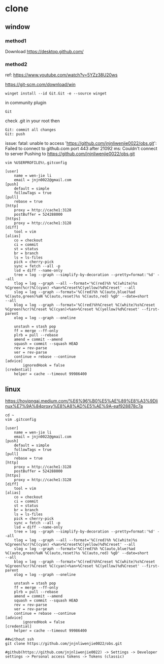 # clone
## window
### method1
Download https://desktop.github.com/
### method2
ref: https://www.youtube.com/watch?v=5YZz38U20ws

https://git-scm.com/download/win
```
winget install --id Git.Git -e --source winget
```
in community plugin
```
Git
```
check .git in your root then
```
Git: commit all changes
Git: push
```
issue: fatal: unable to access 'https://github.com/jnjnliwenjie0022/obs.git': Failed to connect to github.com port 443 after 21092 ms: Couldn't connect to server Pushing to https://github.com/jnjnliwenjie0022/obs.git
```
vim %USERPROFILE%\.gitconfig

[user]
	name = wen-jie li
	email = jnjn0022@gmail.com
[push]
	default = simple
	followTags = true
[pull]
	rebase = true
[http]
	proxy = http://cache1:3128
	postBuffer = 524288000
[https]
	proxy = http://cache1:3128
[diff]
    tool = vim
[alias]
	co = checkout
	ci = commit
    st = status
    br = branch
    ls = ls-files
    pick = cherry-pick
    sync = fetch --all -p
    lsd = diff --name-only
    tree = log --graph --simplify-by-decoration --pretty=format:'%d' --all
    tlog = log --graph --all --format='%C(red)%h %C(white)%s %Cgreen(%cr)%C(cyan) <%an>%Creset%C(yellow)%d%Creset' --all
    slog = log --graph --format='%C(red)%h %C(auto,blue)%ad %C(auto,green)%aN %C(auto,reset)%s %C(auto,red) %gD' --date=short        --all
    blog = log --graph --format='%C(red)%h%Creset %C(white)%s%Creset %Cgreen(%cr)%Creset %C(cyan)<%an>%Creset %C(yellow)%d%Creset' --first-parent
    olog = log --graph --oneline

    unstash = stash pop
	ff = merge --ff-only
	plrb = pull --rebase
	amend = commit --amend
	squash = commit --squash HEAD
	rev = rev-parse
	ver = rev-parse
	continue = rebase --continue
[advice]
        ignoredHook = false
[credential]
	helper = cache --timeout 99986400
```


## linux
https://hoyipngai.medium.com/%E6%96%B0%E5%AE%89%E8%A3%9Dlinux%E7%9A%84proxy%E8%A8%AD%E5%AE%9A-eaf928878c7a
```
cd ~
vim .gitconfig
```
```
[user]
	name = wen-jie li
	email = jnjn0022@gmail.com
[push]
	default = simple
	followTags = true
[pull]
	rebase = true
[http]
	proxy = http://cache1:3128
	postBuffer = 524288000
[https]
	proxy = http://cache1:3128
[diff]
    tool = vim
[alias]
	co = checkout
	ci = commit
    st = status
    br = branch
    ls = ls-files
    pick = cherry-pick
    sync = fetch --all -p
    lsd = diff --name-only
    tree = log --graph --simplify-by-decoration --pretty=format:'%d' --all
    tlog = log --graph --all --format='%C(red)%h %C(white)%s %Cgreen(%cr)%C(cyan) <%an>%Creset%C(yellow)%d%Creset' --all
    slog = log --graph --format='%C(red)%h %C(auto,blue)%ad %C(auto,green)%aN %C(auto,reset)%s %C(auto,red) %gD' --date=short        --all
    blog = log --graph --format='%C(red)%h%Creset %C(white)%s%Creset %Cgreen(%cr)%Creset %C(cyan)<%an>%Creset %C(yellow)%d%Creset' --first-parent
    olog = log --graph --oneline

    unstash = stash pop
	ff = merge --ff-only
	plrb = pull --rebase
	amend = commit --amend
	squash = commit --squash HEAD
	rev = rev-parse
	ver = rev-parse
	continue = rebase --continue
[advice]
        ignoredHook = false
[credential]
	helper = cache --timeout 99986400
```
```
##without ssh
git clone https://github.com/jnjnliwenjie0022/obs.git

#github(https://github.com/jnjnliwenjie0022) -> Settings -> Developer settings -> Personal access tokens -> Tokens (classic)
```
